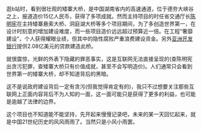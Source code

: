 逛b站时，看到很壮观的矮寨大桥，是中国湖南省内的高速通道，位于德夯大峡谷之上，报道造价15亿人民币，获得了多项成就。然而主持项目的时任省交通厅长[陈明宪](https://baike.baidu.com/item/陈明宪/6134917)在主持矮寨悬索大桥、洞庭湖大桥等多个项目期间，为了多创造世界第一，在设计时刻意的增加建设难度，而一些项目造价远远超过预算近一倍。在工程“奢靡建设”，个人获得耀眼业绩，但其中的隐性腐败严重浪费建设资金。另外[亚洲开发银行](https://zh.wikipedia.org/wiki/亞洲開發銀行)提供2.08亿美元的贷款建造此桥。

就很震惊，光鲜的外表下隐藏的罪恶事实，这是互联网无法直接呈现的(查陈明宪出贪污犯罪，查矮寨大桥只有价值成就，甚至不会写明造价)。人们通常只会看到世界第一的矮寨大桥，却不知道背后的黑暗。

这不是说政府建设背后一定有贪污(但我觉得肯定有的)，我只不过想要关注那些互联网上正面内容背后不为人知的一面，这一面可能只是获得了更多的利益，也可能是逾越了法律的边界。

这个项目也不知道能不能坚持，先开起来慢慢记录吧，未来的某一天回忆起来，就是中国21世纪历史的风风雨雨了。当然只是小风小雨罢。



